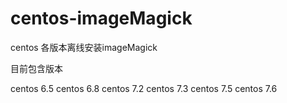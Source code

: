 # centos-imageMagick
centos 各版本离线安装imageMagick

目前包含版本

centos 6.5
centos 6.8
centos 7.2
centos 7.3
centos 7.5
centos 7.6
